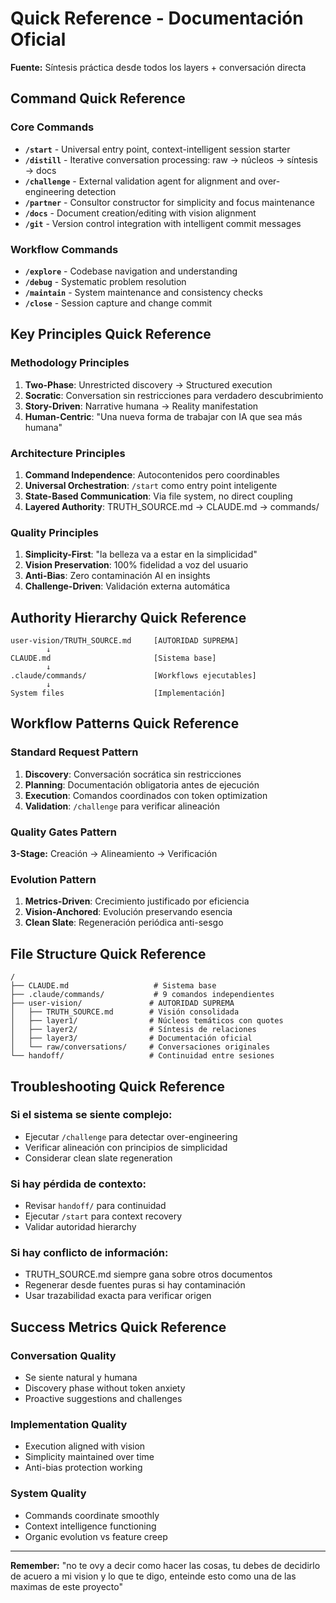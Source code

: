 # Quick Reference - Documentación Oficial

**Fuente:** Síntesis práctica desde todos los layers + conversación directa

## Command Quick Reference

### Core Commands
- **`/start`** - Universal entry point, context-intelligent session starter  
- **`/distill`** - Iterative conversation processing: raw → núcleos → síntesis → docs
- **`/challenge`** - External validation agent for alignment and over-engineering detection
- **`/partner`** - Consultor constructor for simplicity and focus maintenance
- **`/docs`** - Document creation/editing with vision alignment
- **`/git`** - Version control integration with intelligent commit messages

### Workflow Commands  
- **`/explore`** - Codebase navigation and understanding
- **`/debug`** - Systematic problem resolution
- **`/maintain`** - System maintenance and consistency checks
- **`/close`** - Session capture and change commit

## Key Principles Quick Reference

### Methodology Principles
1. **Two-Phase**: Unrestricted discovery → Structured execution
2. **Socratic**: Conversation sin restricciones para verdadero descubrimiento  
3. **Story-Driven**: Narrative humana → Reality manifestation
4. **Human-Centric**: "Una nueva forma de trabajar con IA que sea más humana"

### Architecture Principles
1. **Command Independence**: Autocontenidos pero coordinables
2. **Universal Orchestration**: `/start` como entry point inteligente
3. **State-Based Communication**: Via file system, no direct coupling
4. **Layered Authority**: TRUTH_SOURCE.md → CLAUDE.md → commands/

### Quality Principles
1. **Simplicity-First**: "la belleza va a estar en la simplicidad"
2. **Vision Preservation**: 100% fidelidad a voz del usuario
3. **Anti-Bias**: Zero contaminación AI en insights
4. **Challenge-Driven**: Validación externa automática

## Authority Hierarchy Quick Reference

```
user-vision/TRUTH_SOURCE.md     [AUTORIDAD SUPREMA]
        ↓
CLAUDE.md                       [Sistema base]
        ↓  
.claude/commands/               [Workflows ejecutables]
        ↓
System files                    [Implementación]
```

## Workflow Patterns Quick Reference

### Standard Request Pattern
1. **Discovery**: Conversación socrática sin restricciones
2. **Planning**: Documentación obligatoria antes de ejecución  
3. **Execution**: Comandos coordinados con token optimization
4. **Validation**: `/challenge` para verificar alineación

### Quality Gates Pattern  
**3-Stage:** Creación → Alineamiento → Verificación

### Evolution Pattern
1. **Metrics-Driven**: Crecimiento justificado por eficiencia
2. **Vision-Anchored**: Evolución preservando esencia
3. **Clean Slate**: Regeneración periódica anti-sesgo

## File Structure Quick Reference

```
/
├── CLAUDE.md                   # Sistema base
├── .claude/commands/           # 9 comandos independientes
├── user-vision/               # AUTORIDAD SUPREMA
│   ├── TRUTH_SOURCE.md        # Visión consolidada
│   ├── layer1/                # Núcleos temáticos con quotes
│   ├── layer2/                # Síntesis de relaciones  
│   ├── layer3/                # Documentación oficial
│   └── raw/conversations/     # Conversaciones originales
└── handoff/                   # Continuidad entre sesiones
```

## Troubleshooting Quick Reference

### Si el sistema se siente complejo:
- Ejecutar `/challenge` para detectar over-engineering
- Verificar alineación con principios de simplicidad
- Considerar clean slate regeneration

### Si hay pérdida de contexto:
- Revisar `handoff/` para continuidad
- Ejecutar `/start` para context recovery
- Validar autoridad hierarchy

### Si hay conflicto de información:
- TRUTH_SOURCE.md siempre gana sobre otros documentos
- Regenerar desde fuentes puras si hay contaminación
- Usar trazabilidad exacta para verificar origen

## Success Metrics Quick Reference

### Conversation Quality
- Se siente natural y humana
- Discovery phase without token anxiety
- Proactive suggestions and challenges

### Implementation Quality  
- Execution aligned with vision
- Simplicity maintained over time
- Anti-bias protection working

### System Quality
- Commands coordinate smoothly
- Context intelligence functioning
- Organic evolution vs feature creep

---

**Remember:** "no te ovy a decir como hacer las cosas, tu debes de decidirlo de acuero a mi vision y lo que te digo, enteinde esto como una de las maximas de este proyecto"